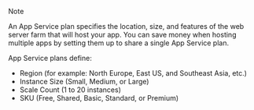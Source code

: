 > [!NOTE]
> An App Service plan specifies the location, size, and features of the web server farm that will host your app. You can save money when hosting multiple apps by setting them up to share a single App Service plan.
>
> App Service plans define:
> * Region (for example: North Europe, East US, and Southeast Asia, etc.)
> * Instance Size (Small, Medium, or Large)
> * Scale Count (1 to 20 instances)
> * SKU (Free, Shared, Basic, Standard, or Premium)
> 